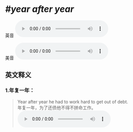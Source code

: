 # ***\#year after year*** 
英音
<audio src="./media/year after year1_AAC.aac" controls="controls"></audio>

美音
<audio src="./media/year after year2_AAC.aac" controls="controls"></audio>



  

英文释义
---
### 1.**年复一年：**  

 > Year after year he had to work hard to get out of debt.   
 > 年复一年，为了还债他不得不拼命工作。    
<audio src="./media/3-year.aac" controls="controls"></audio>


